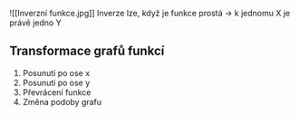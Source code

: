![[Inverzní funkce.jpg]]
Inverze lze, když je funkce prostá -> k jednomu X je právě jedno Y
## Transformace grafů funkcí
1) Posunutí po ose x
2) Posunutí po ose y
3) Převrácení funkce
4) Změna podoby grafu